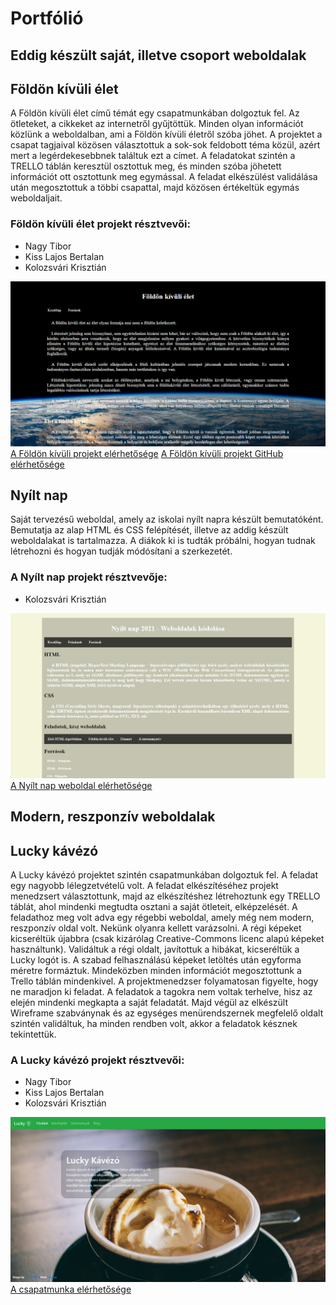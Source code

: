 # Portfólió
## Eddig készült saját, illetve csoport weboldalak
## Földön kívüli élet
A Földön kívüli élet című témát egy csapatmunkában dolgoztuk fel. Az ötleteket, a cikkeket az internetről gyűjtöttük. Minden olyan információt közlünk a weboldalban, ami a Földön kívüli életről szóba jöhet. A projektet a csapat tagjaival közösen választottuk a sok-sok feldobott téma közül, azért mert a legérdekesebbnek találtuk ezt a címet. A feladatokat szintén a TRELLO táblán keresztül osztottuk meg, és minden szóba jöhetett információt ott osztottunk meg egymással. A feladat elkészülést validálása után megosztottuk a többi csapattal, majd közösen értékeltük egymás weboldaljait.
### Földön kívüli élet projekt résztvevői:
- Nagy Tibor
- Kiss Lajos Bertalan
- Kolozsvári Krisztián

![Földön kívüli élet](foldonkivuli.png)
[A Földön kívüli projekt elérhetősége](https://foldonkivulielet.lajoskiss.repl.co/)
[A Földön kívüli projekt GitHub elérhetősége](https://github.com/Lali98/Lali98.github.io/tree/master/foldon_kivuli_elet)

## Nyílt nap
Saját tervezésű weboldal, amely az iskolai nyílt napra készült bemutatóként. Bemutatja az alap HTML és CSS felépítését, illetve az addig készült weboldalakat is tartalmazza. A diákok ki is tudták próbálni, hogyan tudnak létrehozni és hogyan tudják módósítani a szerkezetét.
### A Nyílt nap projekt résztvevője:
- Kolozsvári Krisztián

![Nyílt nap](nyilt.png)
[A Nyílt nap weboldal elérhetősége](https://nyiltnap.kolozsvarikrisztian.repl.co/)

## Modern, reszponzív weboldalak
## Lucky kávézó
A Lucky kávézó projektet szintén csapatmunkában dolgoztuk fel. A feladat egy nagyobb lélegzetvételű volt. A feladat elkészítéséhez projekt menedzsert választottunk, majd az elkészítéshez létrehoztunk egy TRELLO táblát, ahol mindenki megtudta osztani a saját ötleteit, elképzelését. A feladathoz meg volt adva egy régebbi weboldal, amely még nem modern, reszponzív oldal volt. Nekünk olyanra kellett varázsolni. A régi képeket kicseréltük újabbra (csak kizárólag Creative-Commons licenc alapú képeket használtunk). Validáltuk a régi oldalt, javítottuk a hibákat, kicseréltük a Lucky logót is. A szabad felhasználású képeket letöltés után egyforma méretre formáztuk. Mindeközben minden információt megosztottunk a Trello táblán mindenkivel. A projektmenedzser folyamatosan figyelte, hogy ne maradjon ki feladat. A feladatok a tagokra nem voltak terhelve, hisz az elején mindenki megkapta a saját feladatát. Majd végül az elkészült Wireframe szabványnak és az egységes menürendszernek megfelelő oldalt szintén validáltuk, ha minden rendben volt, akkor a feladatok késznek tekintettük.
### A Lucky kávézó projekt résztvevői:
- Nagy Tibor
- Kiss Lajos Bertalan
- Kolozsvári Krisztián

![Lucky kávézó](luckykavezo.png)
[A csapatmunka elérhetősége](https://lali98.github.io/lukcy_kavezo/index.html)

